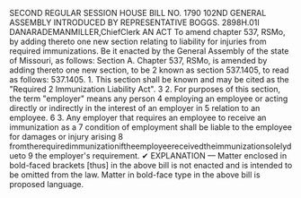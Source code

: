 SECOND REGULAR SESSION
HOUSE BILL NO. 1790
102ND GENERAL ASSEMBLY
INTRODUCED BY REPRESENTATIVE BOGGS.
2898H.01I DANARADEMANMILLER,ChiefClerk
AN ACT
To amend chapter 537, RSMo, by adding thereto one new section relating to liability for
injuries from required immunizations.
Be it enacted by the General Assembly of the state of Missouri, as follows:
Section A. Chapter 537, RSMo, is amended by adding thereto one new section, to be
2 known as section 537.1405, to read as follows:
537.1405. 1. This section shall be known and may be cited as the "Required
2 Immunization Liability Act".
3 2. For purposes of this section, the term "employer" means any person
4 employing an employee or acting directly or indirectly in the interest of an employer in
5 relation to an employee.
6 3. Any employer that requires an employee to receive an immunization as a
7 condition of employment shall be liable to the employee for damages or injury arising
8 fromtherequiredimmunizationiftheemployeereceivedtheimmunizationsolelydueto
9 the employer's requirement.
✔
EXPLANATION — Matter enclosed in bold-faced brackets [thus] in the above bill is not enacted and is
intended to be omitted from the law. Matter in bold-face type in the above bill is proposed language.